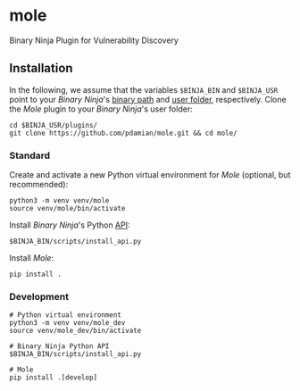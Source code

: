 # mole
Binary Ninja Plugin for Vulnerability Discovery
## Installation
In the following, we assume that the variables `$BINJA_BIN` and `$BINJA_USR` point to your _Binary Ninja_'s [binary path](https://docs.binary.ninja/guide/index.html#binary-path) and [user folder](https://docs.binary.ninja/guide/index.html#user-folder), respectively.
Clone the _Mole_ plugin to your _Binary Ninja_'s user folder:
```shell
cd $BINJA_USR/plugins/
git clone https://github.com/pdamian/mole.git && cd mole/
```
### Standard
Create and activate a new Python virtual environment for _Mole_ (optional, but recommended):
```shell
python3 -m venv venv/mole
source venv/mole/bin/activate
```

Install _Binary Ninja_'s Python [API](https://docs.binary.ninja/dev/batch.html#install-the-api):
```shell
$BINJA_BIN/scripts/install_api.py
```

Install _Mole_:
```shell
pip install .
```
### Development
```shell
# Python virtual environment
python3 -m venv venv/mole_dev
source venv/mole_dev/bin/activate

# Binary Ninja Python API
$BINJA_BIN/scripts/install_api.py

# Mole
pip install .[develop]
```
